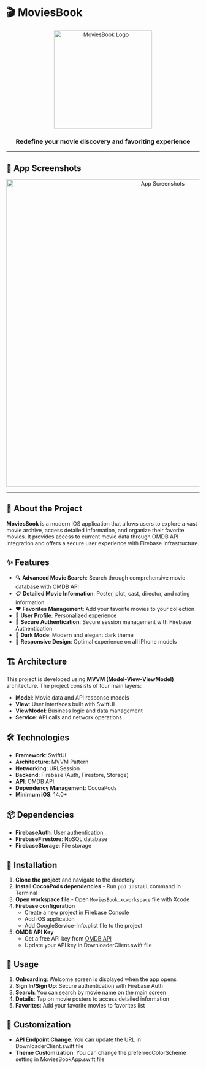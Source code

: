# 🎬 MoviesBook

<div align="center">
  <img src="https://github.com/user-attachments/assets/b9db1889-043d-4fb5-93b5-2263b387278d" alt="MoviesBook Logo" width="256" height="256">
  <h3>Redefine your movie discovery and favoriting experience</h3>
</div>

---

## 📱 App Screenshots

<div align="center">
  <img src="https://github.com/user-attachments/assets/5ee6e3eb-8c2f-4727-9cc4-a4ae31b9c487" alt="App Screenshots" width="800">
</div>

---

## 📖 About the Project

**MoviesBook** is a modern iOS application that allows users to explore a vast movie archive, access detailed information, and organize their favorite movies. It provides access to current movie data through OMDB API integration and offers a secure user experience with Firebase infrastructure.

## ✨ Features

- 🔍 **Advanced Movie Search**: Search through comprehensive movie database with OMDB API
- 📋 **Detailed Movie Information**: Poster, plot, cast, director, and rating information
- ❤️ **Favorites Management**: Add your favorite movies to your collection
- 👤 **User Profile**: Personalized experience
- 🔐 **Secure Authentication**: Secure session management with Firebase Authentication
- 🌙 **Dark Mode**: Modern and elegant dark theme
- 📱 **Responsive Design**: Optimal experience on all iPhone models

## 🏗 Architecture

This project is developed using **MVVM (Model-View-ViewModel)** architecture. The project consists of four main layers:

- **Model**: Movie data and API response models
- **View**: User interfaces built with SwiftUI
- **ViewModel**: Business logic and data management
- **Service**: API calls and network operations

## 🛠 Technologies

- **Framework**: SwiftUI
- **Architecture**: MVVM Pattern
- **Networking**: URLSession
- **Backend**: Firebase (Auth, Firestore, Storage)
- **API**: OMDB API
- **Dependency Management**: CocoaPods
- **Minimum iOS**: 14.0+

## 📦 Dependencies

- **FirebaseAuth**: User authentication
- **FirebaseFirestore**: NoSQL database
- **FirebaseStorage**: File storage

## 🚀 Installation

1. **Clone the project** and navigate to the directory
2. **Install CocoaPods dependencies** - Run `pod install` command in Terminal
3. **Open workspace file** - Open `MoviesBook.xcworkspace` file with Xcode
4. **Firebase configuration**
   - Create a new project in Firebase Console
   - Add iOS application
   - Add GoogleService-Info.plist file to the project
5. **OMDB API Key**
   - Get a free API key from [OMDB API](https://www.omdbapi.com/)
   - Update your API key in DownloaderClient.swift file

## 🎯 Usage

1. **Onboarding**: Welcome screen is displayed when the app opens
2. **Sign In/Sign Up**: Secure authentication with Firebase Auth
3. **Search**: You can search by movie name on the main screen
4. **Details**: Tap on movie posters to access detailed information
5. **Favorites**: Add your favorite movies to favorites list

## 🔧 Customization

- **API Endpoint Change**: You can update the URL in DownloaderClient.swift file
- **Theme Customization**: You can change the preferredColorScheme setting in MoviesBookApp.swift file

